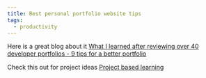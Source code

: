 ```yaml
---
title: Best personal portfolio website tips
tags:
  - productivity
---
```


Here is a great blog about it [What I learned after reviewing over 40 developer portfolios - 9 tips for a better portfolio](https://dev.to/kethmars/what-i-learned-after-reviewing-over-40-developer-portfolios-9-tips-for-a-better-portfolio-4me7)

Check this out for project ideas [Project based learning](https://github.com/tuvtran/project-based-learning)